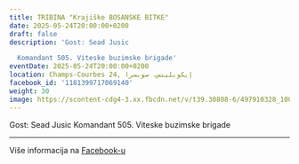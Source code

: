 ```yaml
---
title: TRIBINA "Krajiške BOSANSKE BITKE"
date: 2025-05-24T20:00:00+0200
draft: false
description: 'Gost: Sead Jusic

  Komandant 505. Viteske buzimske brigade'
eventDate: 2025-05-24T20:00:00+0200
location: Champs-Courbes 24, ‏إيكوبلينس‏، ‏سويسرا‏
facebook_id: '1181399717069140'
weight: 30
image: https://scontent-cdg4-3.xx.fbcdn.net/v/t39.30808-6/497910328_1007825038144762_7375653666811415510_n.jpg?_nc_cat=110&ccb=1-7&_nc_sid=9e60e4&_nc_eui2=AeGIZ2qVoAVDmWqFUZAitqtJD-82-aMBNOAP7zb5owE04Fhw-dEcrSxq7y7EU3zCeVlLtn0qqOn-kJfOsBrWprm2&_nc_ohc=PI9sUNa-4jcQ7kNvwEfcIeK&_nc_oc=Adm7QTOdQ3opWgqlso7AgBp4a7xAsS1IJG7YYr6yftYf9c8OVk2JjnzN4YRudpdKb5w&_nc_zt=23&_nc_ht=scontent-cdg4-3.xx&edm=ABTKTjYEAAAA&_nc_gid=ppp1aw5-PMVLcatRt3Pe4A&oh=00_AfMsQ3eS_ZYdFVvaErqxKBU62nSiE5ot4EeEe8lTATEO5Q&oe=6867BDAF
---
```


Gost: Sead Jusic
Komandant 505. Viteske buzimske brigade

---

Više informacija na [Facebook-u](https://facebook.com/events/1181399717069140)